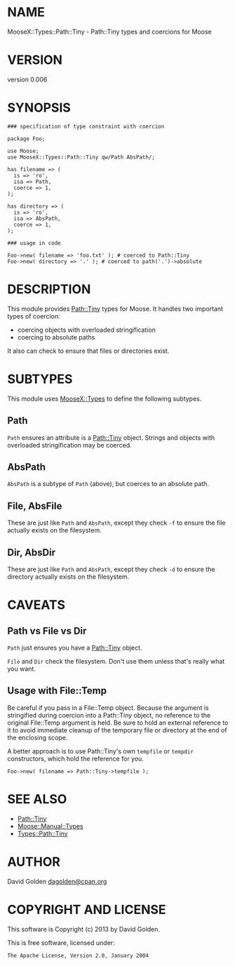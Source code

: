 # NAME

MooseX::Types::Path::Tiny - Path::Tiny types and coercions for Moose

# VERSION

version 0.006

# SYNOPSIS

    ### specification of type constraint with coercion

    package Foo;

    use Moose;
    use MooseX::Types::Path::Tiny qw/Path AbsPath/;

    has filename => (
      is => 'ro',
      isa => Path,
      coerce => 1,
    );

    has directory => (
      is => 'ro',
      isa => AbsPath,
      coerce => 1,
    );

    ### usage in code

    Foo->new( filename => 'foo.txt' ); # coerced to Path::Tiny
    Foo->new( directory => '.' ); # coerced to path('.')->absolute

# DESCRIPTION

This module provides [Path::Tiny](http://search.cpan.org/perldoc?Path::Tiny) types for Moose.  It handles
two important types of coercion:

- coercing objects with overloaded stringification
- coercing to absolute paths

It also can check to ensure that files or directories exist.

# SUBTYPES

This module uses [MooseX::Types](http://search.cpan.org/perldoc?MooseX::Types) to define the following subtypes.

## Path

`Path` ensures an attribute is a [Path::Tiny](http://search.cpan.org/perldoc?Path::Tiny) object.  Strings and
objects with overloaded stringification may be coerced.

## AbsPath

`AbsPath` is a subtype of `Path` (above), but coerces to an absolute path.

## File, AbsFile

These are just like `Path` and `AbsPath`, except they check `-f` to ensure
the file actually exists on the filesystem.

## Dir, AbsDir

These are just like `Path` and `AbsPath`, except they check `-d` to ensure
the directory actually exists on the filesystem.

# CAVEATS

## Path vs File vs Dir

`Path` just ensures you have a [Path::Tiny](http://search.cpan.org/perldoc?Path::Tiny) object.

`File` and `Dir` check the filesystem.  Don't use them unless that's really
what you want.

## Usage with File::Temp

Be careful if you pass in a File::Temp object. Because the argument is
stringified during coercion into a Path::Tiny object, no reference to the
original File::Temp argument is held.  Be sure to hold an external reference to
it to avoid immediate cleanup of the temporary file or directory at the end of
the enclosing scope.

A better approach is to use Path::Tiny's own `tempfile` or `tempdir`
constructors, which hold the reference for you.

    Foo->new( filename => Path::Tiny->tempfile );

# SEE ALSO

- [Path::Tiny](http://search.cpan.org/perldoc?Path::Tiny)
- [Moose::Manual::Types](http://search.cpan.org/perldoc?Moose::Manual::Types)
- [Types::Path::Tiny](http://search.cpan.org/perldoc?Types::Path::Tiny)

# AUTHOR

David Golden <dagolden@cpan.org>

# COPYRIGHT AND LICENSE

This software is Copyright (c) 2013 by David Golden.

This is free software, licensed under:

    The Apache License, Version 2.0, January 2004
